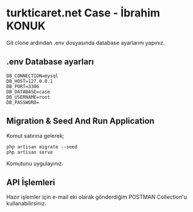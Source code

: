 
# turkticaret.net Case - İbrahim KONUK

Git clone ardından .env dosyasında database ayarlarını yapınız.



## .env Database ayarları

```
DB_CONNECTION=mysql
DB_HOST=127.0.0.1
DB_PORT=3306
DB_DATABASE=case
DB_USERNAME=root
DB_PASSWORD=
```
## Migration & Seed And Run Application
Komut satırına gelerek;
  
  ```
php artisan migrate --seed
php artisan serve
  ```
  Komutunu uygulayınız. 
  ## API İşlemleri
Hazır işlemler için e-mail eki olarak gönderdiğim POSTMAN Collection'u kullanabilirsiniz.